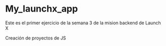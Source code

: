# My_launchx_app

Este es el primer ejercicio de la semana 3 de la mision backend de Launch X

Creación de proyectos de JS

